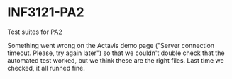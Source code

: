 # INF3121-PA2
Test suites for PA2

Something went wrong on the Actavis demo page ("Server connection timeout. Please, try again later") so that we couldn't double 
check that the automated test worked, but we think these are the right files. Last time we checked, it all runned fine.
